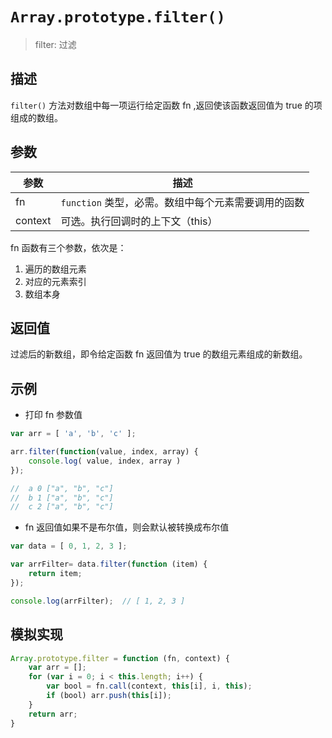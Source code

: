# `Array.prototype.filter()`

> filter: 过滤 

## 描述

`filter()` 方法对数组中每一项运行给定函数 fn ,返回使该函数返回值为 true 的项组成的数组。

## 参数

参数 | 描述
--- | ---
fn | `function` 类型，必需。数组中每个元素需要调用的函数
context | 可选。执行回调时的上下文（this）

fn 函数有三个参数，依次是：
1. 遍历的数组元素
2. 对应的元素索引
3. 数组本身

## 返回值

过滤后的新数组，即令给定函数 fn 返回值为 true 的数组元素组成的新数组。

## 示例

+ 打印 fn 参数值

```js
var arr = [ 'a', 'b', 'c' ];

arr.filter(function(value, index, array) {
    console.log( value, index, array )
});

//  a 0 ["a", "b", "c"]
//  b 1 ["a", "b", "c"]
//  c 2 ["a", "b", "c"]
```

+ fn 返回值如果不是布尔值，则会默认被转换成布尔值

```js
var data = [ 0, 1, 2, 3 ];

var arrFilter= data.filter(function (item) {
    return item;
});

console.log(arrFilter);  // [ 1, 2, 3 ]
```

## 模拟实现

```js
Array.prototype.filter = function (fn, context) {
    var arr = [];
    for (var i = 0; i < this.length; i++) {
        var bool = fn.call(context, this[i], i, this);
        if (bool) arr.push(this[i]);
    }
    return arr;
}
```

